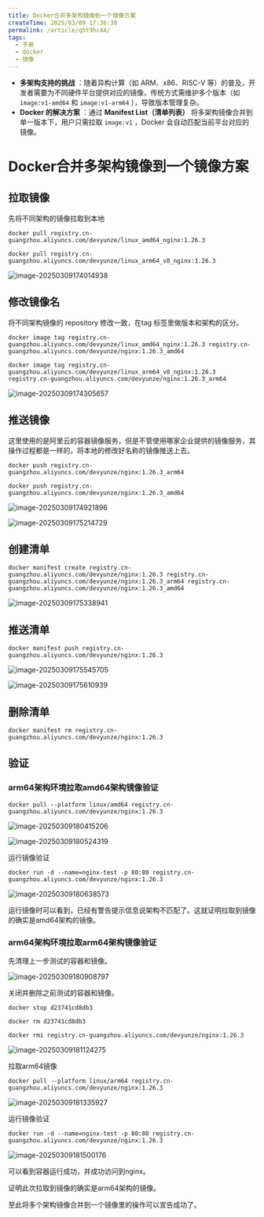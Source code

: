```yaml
---
title: Docker合并多架构镜像到一个镜像方案
createTime: 2025/03/09 17:36:30
permalink: /article/q5t9hc44/
tags:
  - 手册
  - docker
  - 镜像
---
```


- **多架构支持的挑战** ：随着异构计算（如 ARM、x86、RISC-V 等）的普及，开发者需要为不同硬件平台提供对应的镜像，传统方式需维护多个版本（如 `image:v1-amd64` 和 `image:v1-arm64` ），导致版本管理复杂。
- **Docker 的解决方案** ：通过 **Manifest List（清单列表）** 将多架构镜像合并到单一版本下，用户只需拉取 `image:v1` ，Docker 会自动匹配当前平台对应的镜像。

<!-- more -->

# Docker合并多架构镜像到一个镜像方案

## 拉取镜像

先将不同架构的镜像拉取到本地

```shell
docker pull registry.cn-guangzhou.aliyuncs.com/devyunze/linux_amd64_nginx:1.26.3

docker pull registry.cn-guangzhou.aliyuncs.com/devyunze/linux_arm64_v8_nginx:1.26.3
```

![image-20250309174014938](images/image-20250309174014938.png)



## 修改镜像名

将不同架构镜像的 repository 修改一致，在tag 标签里做版本和架构的区分。

```shell
docker image tag registry.cn-guangzhou.aliyuncs.com/devyunze/linux_amd64_nginx:1.26.3 registry.cn-guangzhou.aliyuncs.com/devyunze/nginx:1.26.3_amd64

docker image tag registry.cn-guangzhou.aliyuncs.com/devyunze/linux_arm64_v8_nginx:1.26.3 registry.cn-guangzhou.aliyuncs.com/devyunze/nginx:1.26.3_arm64
```

![image-20250309174305657](images/image-20250309174305657.png)



## 推送镜像

这里使用的是阿里云的容器镜像服务，但是不管使用哪家企业提供的镜像服务，其操作过程都是一样的，将本地的修改好名称的镜像推送上去。

```shell
docker push registry.cn-guangzhou.aliyuncs.com/devyunze/nginx:1.26.3_arm64

docker push registry.cn-guangzhou.aliyuncs.com/devyunze/nginx:1.26.3_amd64
```

![image-20250309174921896](images/image-20250309174921896.png)

![image-20250309175214729](images/image-20250309175214729.png)



## 创建清单

```shell
docker manifest create registry.cn-guangzhou.aliyuncs.com/devyunze/nginx:1.26.3 registry.cn-guangzhou.aliyuncs.com/devyunze/nginx:1.26.3_arm64 registry.cn-guangzhou.aliyuncs.com/devyunze/nginx:1.26.3_amd64
```

![image-20250309175338941](images/image-20250309175338941.png)



## 推送清单

```shell
docker manifest push registry.cn-guangzhou.aliyuncs.com/devyunze/nginx:1.26.3
```

![image-20250309175545705](images/image-20250309175545705.png)


![image-20250309175610939](images/image-20250309175610939.png)




## 删除清单



```shell
docker manifest rm registry.cn-guangzhou.aliyuncs.com/devyunze/nginx:1.26.3 
```



## 验证

### arm64架构环境拉取amd64架构镜像验证

```shell
docker pull --platform linux/amd64 registry.cn-guangzhou.aliyuncs.com/devyunze/nginx:1.26.3
```

![image-20250309180415206](images/image-20250309180415206.png)

![image-20250309180524319](images/image-20250309180524319.png)

运行镜像验证

```shell
docker run -d --name=nginx-test -p 80:80 registry.cn-guangzhou.aliyuncs.com/devyunze/nginx:1.26.3 
```

![image-20250309180638573](images/image-20250309180638573.png)

运行镜像时可以看到，已经有警告提示信息说架构不匹配了。这就证明拉取到镜像的确实是amd64架构的镜像。

### arm64架构环境拉取arm64架构镜像验证

先清理上一步测试的容器和镜像。

![image-20250309180908797](images/image-20250309180908797.png)

关闭并删除之前测试的容器和镜像。

```shell
docker stop d23741cd8db3

docker rm d23741cd8db3

docker rmi registry.cn-guangzhou.aliyuncs.com/devyunze/nginx:1.26.3
```

![image-20250309181124275](images/image-20250309181124275.png)

拉取arm64镜像

```shell
docker pull --platform linux/arm64 registry.cn-guangzhou.aliyuncs.com/devyunze/nginx:1.26.3
```

![image-20250309181335927](images/image-20250309181335927.png)

运行镜像验证

```shell
docker run -d --name=nginx-test -p 80:80 registry.cn-guangzhou.aliyuncs.com/devyunze/nginx:1.26.3 
```

![image-20250309181500176](images/image-20250309181500176.png)

可以看到容器运行成功，并成功访问到nginx。

证明此次拉取到镜像的确实是arm64架构的镜像。

至此将多个架构镜像合并到一个镜像里的操作可以宣告成功了。
